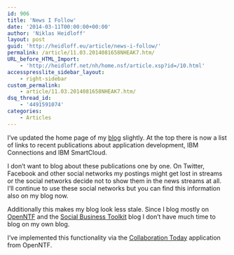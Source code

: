```yaml
---
id: 906
title: 'News I Follow'
date: '2014-03-11T00:00:00+00:00'
author: 'Niklas Heidloff'
layout: post
guid: 'http://heidloff.eu/article/news-i-follow/'
permalink: /article/11.03.2014081658NHEAK7.htm/
URL_before_HTML_Import:
    - 'http://heidloff.net/nh/home.nsf/article.xsp?id=/10.html'
accesspresslite_sidebar_layout:
    - right-sidebar
custom_permalink:
    - article/11.03.2014081658NHEAK7.htm/
dsq_thread_id:
    - '4491591074'
categories:
    - Articles
---
```


 I’ve updated the home page of my [blog](http://heidloff.net/) slightly. At the top there is now a list of links to recent publications about application development, IBM Connections and IBM SmartCloud.

 I don’t want to blog about these publications one by one. On Twitter, Facebook and other social networks my postings might get lost in streams or the social networks decide not to show them in the news streams at all. I’ll continue to use these social networks but you can find this information also on my blog now.

 Additionally this makes my blog look less stale. Since I blog mostly on [OpenNTF](http://openntf.org/main.nsf/blogsAll.xsp) and the [Social Business Toolkit](https://www.ibmdw.net/social/blog/) blog I don’t have much time to blog on my own blog.

 I’ve implemented this functionality via the [Collaboration Today](http://www.openntf.org/main.nsf/project.xsp?r=project/Collaboration%20Today) application from OpenNTF.